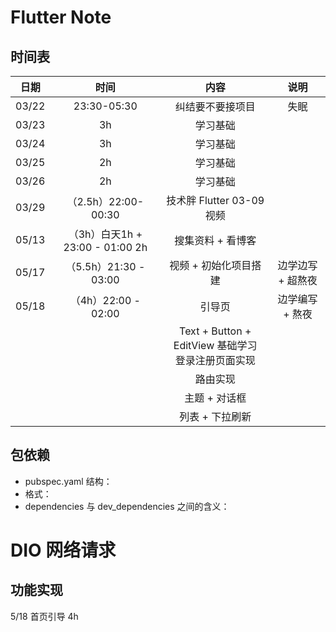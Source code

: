 # Flutter Note



## 时间表

| 日期  |              时间               |                          内容                           |       说明        |
| :---: | :-----------------------------: | :-----------------------------------------------------: | :---------------: |
| 03/22 |           23:30-05:30           |                    纠结要不要接项目                     |       失眠        |
| 03/23 |               3h                |                        学习基础                         |                   |
| 03/24 |               3h                |                        学习基础                         |                   |
| 03/25 |               2h                |                        学习基础                         |                   |
| 03/26 |               2h                |                        学习基础                         |                   |
| 03/29 |       （2.5h）22:00-00:30       |                技术胖 Flutter 03-09 视频                |                   |
| 05/13 | （3h）白天1h + 23:00 - 01:00 2h |                    搜集资料 + 看博客                    |                   |
| 05/17 |      （5.5h）21:30 - 03:00      |                  视频 + 初始化项目搭建                  | 边学边写 + 超熬夜 |
| 05/18 |       （4h）22:00 - 02:00       |                         引导页                          |  边学编写 + 熬夜  |
|       |                                 | Text + Button + EditView 基础学习<br />登录注册页面实现 |                   |
|       |                                 |                        路由实现                         |                   |
|       |                                 |                      主题 + 对话框                      |                   |
|       |                                 |                     列表 + 下拉刷新                     |                   |



## 包依赖

* pubspec.yaml 结构：
* 格式：
* dependencies 与 dev_dependencies 之间的含义：



# DIO 网络请求





## 功能实现



5/18 首页引导 4h